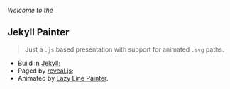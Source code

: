 *Welcome to the*

## Jekyll Painter

> Just a `.js` based presentation with support for animated `.svg` paths.

- Build in [Jekyll][jekyll];
- Paged by [reveal.js][reveal.js];
- Animated by [Lazy Line Painter][lazy-line-painter].

<!-- .slide: id="" class="lang" data-modal-title="" -->


[jekyll]:               https://github.com/jekyll/jekyll
[reveal.js]:            https://github.com/hakimel/reveal.js/
[lazy-line-painter]:    https://github.com/camoconnell/lazy-line-painter
